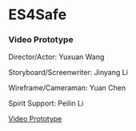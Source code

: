 # ES4Safe


### Video Prototype

Director/Actor: Yuxuan Wang

Storyboard/Screenwriter: Jinyang Li

Wireframe/Cameraman: Yuan Chen

Spirit Support: Peilin Li

[Video Prototype](https://www.youtube.com/watch?v=ZA6TmqqQFEA)
